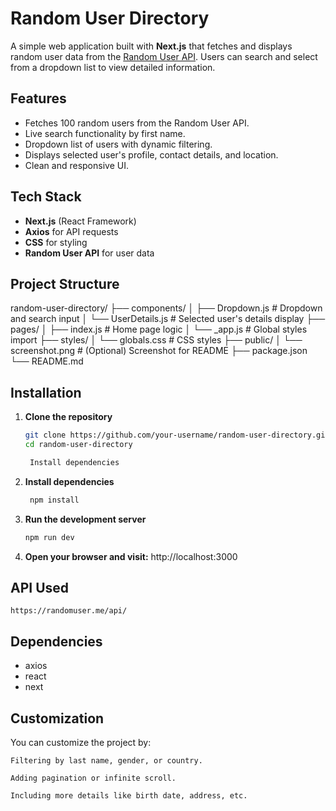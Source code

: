 # Random User Directory

A simple web application built with **Next.js** that fetches and displays random user data from the [Random User API](https://randomuser.me/). Users can search and select from a dropdown list to view detailed information.

## Features

- Fetches 100 random users from the Random User API.
- Live search functionality by first name.
- Dropdown list of users with dynamic filtering.
- Displays selected user's profile, contact details, and location.
- Clean and responsive UI.

## Tech Stack

- **Next.js** (React Framework)
- **Axios** for API requests
- **CSS** for styling
- **Random User API** for user data

## Project Structure

random-user-directory/
├── components/
│ ├── Dropdown.js # Dropdown and search input
│ └── UserDetails.js # Selected user's details display
├── pages/
│ ├── index.js # Home page logic
│ └── _app.js # Global styles import
├── styles/
│ └── globals.css # CSS styles
├── public/
│ └── screenshot.png # (Optional) Screenshot for README
├── package.json
└── README.md


## Installation

1. **Clone the repository**
   ```bash
   git clone https://github.com/your-username/random-user-directory.git
   cd random-user-directory

    Install dependencies
2. **Install dependencies**
   ```bash
    npm install

3. **Run the development server**
   ```bash
   npm run dev

4. **Open your browser and visit:** http://localhost:3000


## API Used

    https://randomuser.me/api/

## Dependencies

   - axios
   - react
   - next
     

## Customization

You can customize the project by:

    Filtering by last name, gender, or country.

    Adding pagination or infinite scroll.

    Including more details like birth date, address, etc.

